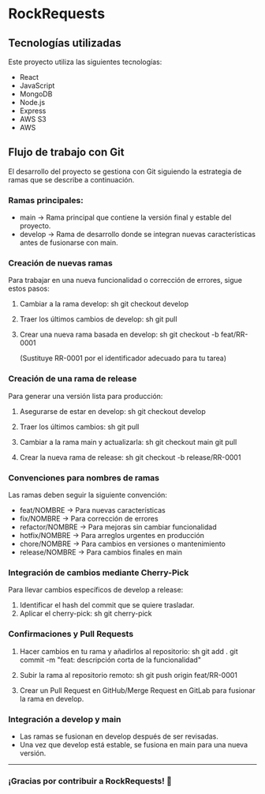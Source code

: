   # RockRequests

  ## Tecnologías utilizadas

  Este proyecto utiliza las siguientes tecnologías:

  - React
  - JavaScript
  - MongoDB
  - Node.js
  - Express
  - AWS S3
  - AWS

  ## Flujo de trabajo con Git

  El desarrollo del proyecto se gestiona con Git siguiendo la estrategia de ramas que se describe a continuación.

  ### Ramas principales:

  - main → Rama principal que contiene la versión final y estable del proyecto.
  - develop → Rama de desarrollo donde se integran nuevas características antes de fusionarse con main.

  ### Creación de nuevas ramas

  Para trabajar en una nueva funcionalidad o corrección de errores, sigue estos pasos:

  1. Cambiar a la rama develop:
     sh
     git checkout develop
     
  2. Traer los últimos cambios de develop:
     sh
     git pull
     
  3. Crear una nueva rama basada en develop:
     sh
     git checkout -b feat/RR-0001
     
     (Sustituye RR-0001 por el identificador adecuado para tu tarea)

  ### Creación de una rama de release

  Para generar una versión lista para producción:

  1. Asegurarse de estar en develop:
     sh
     git checkout develop
     
  2. Traer los últimos cambios:
     sh
     git pull
     
  3. Cambiar a la rama main y actualizarla:
     sh
     git checkout main
     git pull
     
  4. Crear la nueva rama de release:
     sh
     git checkout -b release/RR-0001
     

  ### Convenciones para nombres de ramas

  Las ramas deben seguir la siguiente convención:

  - feat/NOMBRE → Para nuevas características
  - fix/NOMBRE → Para corrección de errores
  - refactor/NOMBRE → Para mejoras sin cambiar funcionalidad
  - hotfix/NOMBRE → Para arreglos urgentes en producción
  - chore/NOMBRE → Para cambios en versiones o mantenimiento
  - release/NOMBRE → Para cambios finales en main

  ### Integración de cambios mediante Cherry-Pick

  Para llevar cambios específicos de develop a release:

  1. Identificar el hash del commit que se quiere trasladar.
  2. Aplicar el cherry-pick:
     sh
     git cherry-pick <hash>
     

  ### Confirmaciones y Pull Requests

  1. Hacer cambios en tu rama y añadirlos al repositorio:
     sh
     git add .
     git commit -m "feat: descripción corta de la funcionalidad"
     
  2. Subir la rama al repositorio remoto:
     sh
     git push origin feat/RR-0001
     
  3. Crear un Pull Request en GitHub/Merge Request en GitLab para fusionar la rama en develop.

  ### Integración a develop y main

  - Las ramas se fusionan en develop después de ser revisadas.
  - Una vez que develop está estable, se fusiona en main para una nueva versión.

  ---

  ### ¡Gracias por contribuir a RockRequests! 🚀

